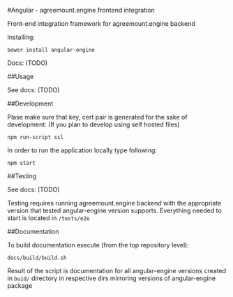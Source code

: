 #Angular - agreemount.engine frontend integration

Front-end integration framework for agreemount.engine backend

Installing:

```
bower install angular-engine
```

Docs: <!--[http://link_to_docs]--> (TODO)

##Usage

See docs: (TODO)
<!-- [http://link_to_docs/public]-->

##Development

Plase make sure that key, cert pair is generated for the sake of development: 
(If you plan to develop using self hosted files)
```
npm run-script ssl
```


In order to run the application locally type following: 
```
npm start
```

##Testing

See docs: <!--[http://link_to_docs/developer]--> (TODO)

Testing requires running agreemount.engine backend with the appropriate
version that tested angular-engine version supports. Everything needed
to start is located in `/tests/e2e`

##Documentation

To build documentation execute (from the top repository level):
``` 
docs/build/build.sh
```
Result of the script is documentation for all angular-engine versions
created in `buid/` directory in respective dirs mirroring versions of
angular-engine package